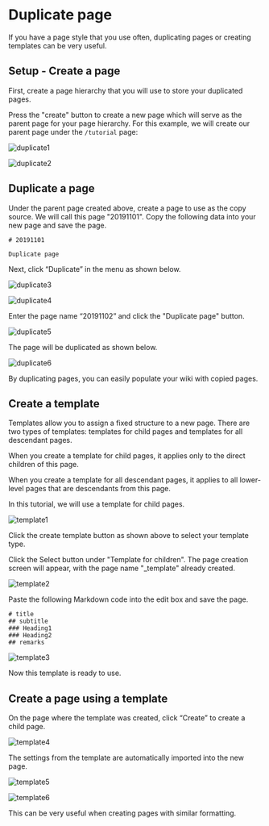 # Duplicate page

If you have a page style that you use often, duplicating pages or creating templates can be very useful.

## Setup - Create a page

First, create a page hierarchy that you will use to store your duplicated pages.

Press the "create" button to create a new page which will serve as the parent page for your page hierarchy.  For this example, we will create our parent page under the `/tutorial` page:

![duplicate1](./images/duplicate1.png)

![duplicate2](./images/duplicate2.png)

## Duplicate a page

Under the parent page created above, create a page to use as the copy source.  We will call this page "20191101".  Copy the following data into your new page and save the page.

```
# 20191101

Duplicate page
```

Next, click “Duplicate” in the menu as shown below.

![duplicate3](./images/duplicate3.png)

![duplicate4](./images/duplicate4.png)

Enter the page name “20191102” and click the "Duplicate page" button.

![duplicate5](./images/duplicate5.png)

The page will be duplicated as shown below.

![duplicate6](./images/duplicate6.png)

By duplicating pages, you can easily populate your wiki with copied pages.

## Create a template

Templates allow you to assign a fixed structure to a new page.
There are two types of templates: templates for child pages and templates for all descendant pages.

When you create a template for child pages, it applies only to the direct children of this page.

When you create a template for all descendant pages, it applies to all lower-level pages that are descendants from this page.

In this tutorial, we will use a template for child pages.

![template1](./images/template1.png)

Click the create template button as shown above to select your template type.

[//]: <> (TODO: 下のイメージでEditからSelectに変わっってください。Editはちょっと変です。)
Click the Select button under "Template for children".
The page creation screen will appear, with the page name "_template" already created.

![template2](./images/template2.png)

Paste the following Markdown code into the edit box and save the page.

```
# title
## subtitle
### Heading1
### Heading2
## remarks
```

![template3](./images/template3.png)

Now this template is ready to use.

## Create a page using a template

On the page where the template was created, click “Create” to create a child page.

![template4](./images/template4.png)

The settings from the template are automatically imported into the new page.

![template5](./images/template5.png)

![template6](./images/template6.png)

This can be very useful when creating pages with similar formatting.